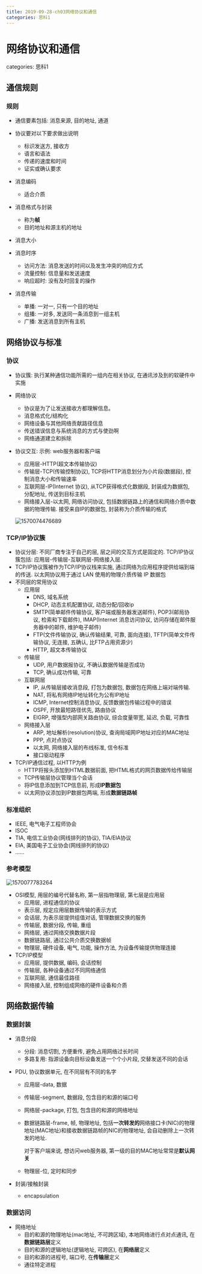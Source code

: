 ```yaml
---
title: 2019-09-28-ch03网络协议和通信
categories: 思科1
---
```

# 网络协议和通信
categories: 思科1
## 通信规则

### 规则

* 通信要素包括: 消息来源, 目的地址, 通道
* 协议要对以下要求做出说明
  * 标识发送方, 接收方
  * 语言和语法
  * 传递的速度和时间
  * 证实或确认要求

* 消息编码
  * 适合介质
* 消息格式与封装
  * 称为**帧**
  * 目的地址和源主机的地址
* 消息大小
* 消息时序
  * 访问方法: 消息发送的时间以及发生冲突的响应方式
  * 流量控制: 信息量和发送速度
  * 响应超时: 没有及时回复的操作
* 消息传输
  * 单播: 一对一, 只有一个目的地址
  * 组播: 一对多, 发送同一条消息到一组主机
  * 广播: 发送消息到所有主机

## 网络协议与标准

### 协议

* 协议簇: 执行某种通信功能所需的一组内在相关协议, 在通讯涉及到的软硬件中实施

* 网络协议
  * 协议是为了让发送接收方都理解信息。
  * 消息格式化/结构化
  * 网络设备与其他网络贡献路径信息
  * 传送错误信息与系统消息的方式与使劲啊
  * 网络通道建立和拆除
  
* 协议交互: 示例: web服务器和客户端

  * 应用层-HTTP(超文本传输协议)
  * 传输层-TCP(传输控制协议), TCP将HTTP消息划分为小片段(数据段), 控制消息大小和传输速率
  * 互联网层-IP(Internet 协议), 从TCP获得格式化数据段, 封装成为数据包, 分配地址, 传送到目标主机
  * 网络接入层-以太网, 网络访问协议, 包括数据链路上的通信和网络介质中数据的物理传输. 接受来自IP的数据包, 封装称为介质传输的格式

  ![1570074476689](2019-09-28-ch3网络协议和通信/1570074476689.png)

### TCP/IP协议簇

* 协议分层: 不同厂商专注于自己的层, 层之间的交互方式是固定的. TCP/IP协议簇包括: 应用层-传输层-互联网层-网络接入层.
* TCP/IP协议簇被作为TCP/IP协议栈来实施, 通过网络为应用程序提供给端到端的传送. 以太网协议用于通过 LAN 使用的物理介质传输 IP 数据包
* 不同层的常用协议
  * 应用层
    * DNS, 域名系统
    * DHCP, 动态主机配置协议, 动态分配/回收ip
    * SMTP(简单邮件传输协议, 客户端或服务器发送邮件), POP3(邮局协议, 检索和下载邮件), IMAP(Internet 消息访问协议, 访问存储在邮件服务器中的邮件, 维护电子邮件)
    * FTP(文件传输协议, 确认传输结果, 可靠, 面向连接), TFTP(简单文件传输协议, 无连接, 五确认, 比FTP占用资源少)
    * HTTP, 超文本传输协议
  * 传输层
    * UDP, 用户数据报协议, 不确认数据传输是否成功
    * TCP, 确认成功传输, 可靠
  * 互联网层
    * IP, 从传输层接收消息段, 打包为数据包, 数据包在网络上端对端传输.
    * NAT, 将私有网络IP地址转化为公有IP地址
    * ICMP, Internet控制消息协议, 反馈数据包传输过程中的错误
    * OSPF, 开放最短路径优先, 路由协议
    * EIGRP, 增强型内部网关路由协议, 综合度量带宽, 延迟, 负载, 可靠性
  * 网络接入层
    * ARP, 地址解析(resolution)协议, 查询局域网IP地址对应的MAC地址
    * PPP, 点对点协议
    * 以太网, 网络接入层的布线标准, 信令标准
    * 接口驱动程序
* TCP/IP通信过程, 以HTTP为例
  * HTTP将报头添加到HTML数据前面, 把HTML格式的网页数据传给传输层
  * TCP传输层协议管理当个会话
  * 将IP信息添加到TCP信息前, 形成**IP数据包**
  * 以太网协议添加到IP数据包两端, 形成**数据链路帧**

### 标准组织

* IEEE, 电气电子工程师协会
* ISOC
* TIA, 电信工业协会(网线排列的协议), TIA/EIA协议
* EIA, 美国电子工业协会(网线排列的协议)
* ......

### 参考模型

![1570077783264](2019-09-28-ch3网络协议和通信/1570077783264.png)

* OSI模型, 用层的编号代替名称, 第一层指物理层, 第七层是应用层
  * 应用层, 进程通信的协议
  * 表示层, 规定应用层数据传输的表示方式
  * 会话层, 为表示层提供组值对话, 管理数据交换的服务
  * 传输层, 数据分段, 传输, 重组
  * 网络层, 通过网络交换数据片段
  * 数据链路层, 通过公共介质交换数据帧
  * 物理层, 硬件设备, 电气, 功能, 操作方法, 为设备传输提供物理连接
* TCP/IP模型
  * 应用层, 提供数据, 编码, 会话控制
  * 传输层, 各种设备通过不同网络通信
  * 互联网层, 通信最佳路径
  * 网络接入层, 控制组成网络的硬件设备和介质

## 网络数据传输

### 数据封装

* 消息分段
  * 分段: 消息切割, 方便重传, 避免占用网络过长时间
  * 多路复用: 指源设备向目标设备发送一个个小片段, 交替发送不同的会话
* PDU, 协议数据单元, 在不同层有不同的名字
  * 应用层-data, 数据
  
  * 传输层-segment, 数据段, 包含目的和源的端口号
  
  * 网络层-package, 打包, 包含目的和源的网络地址
  
  * 数据链路层-frame, 帧, 物理地址, 包括**一次转发的**网络接口卡(NIC)的物理地址(MAC地址)和接收数据链路帧的NIC的物理地址, 会自动删除上一次转发的地址. 
  
    对于客户端来说, 想访问web服务器, 第一级的目的MAC地址常常是**默认网关**
  
  * 物理层-位, 定时和同步
* 封装/接触封装
  
  * encapsulation

### 数据访问

* 网络地址
  * 目的和源的物理地址(mac地址, 不可跨区域), 本地网络进行点对点通讯, 在**数据链路层**定义
  * 目的和源的逻辑地址(逻辑地址, 可跨区), 在**网络层**定义
  * 目的和源的进程号, 端口号, 在**传输层**定义
  * 通往特定进程